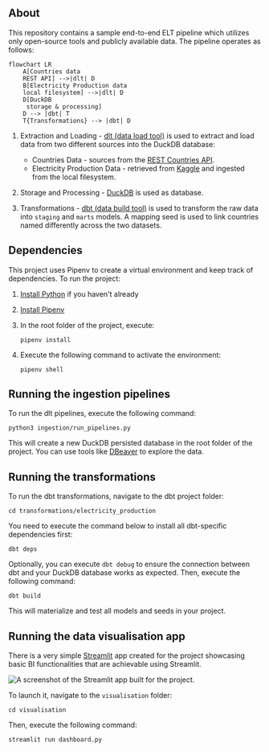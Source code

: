 ## About

This repository contains a sample end-to-end ELT pipeline which utilizes only open-source tools and publicly available data. The pipeline operates as follows:

```mermaid
flowchart LR
    A[Countries data 
    REST API] -->|dlt| D
    B[Electricity Production data 
    local filesystem] -->|dlt| D
    D[DuckDB 
     storage & processing]
    D --> |dbt| T
    T{Transformations} --> |dbt| D
```

1. Extraction and Loading - [dlt (data load tool)](https://dlthub.com/) is used to extract and load data from two different sources into the DuckDB database:
    - Countries Data - sources from the [REST Countries API](https://restcountries.com/).
    - Electricity Production Data - retrieved from [Kaggle](https://www.kaggle.com/datasets/ccanb23/iea-monthly-electricity-statistics/data) and ingested from the local filesystem.

2. Storage and Processing - [DuckDB](https://duckdb.org/) is used as database.

3. Transformations - [dbt (data build tool)](https://www.getdbt.com/) is used to transform the raw data into `staging` and `marts` models. A mapping seed is used to link countries named differently across the two datasets.

## Dependencies

This project uses Pipenv to create a virtual environment and keep track of dependencies. To run the project:

1. [Install Python](https://www.python.org/downloads/) if you haven't already
2. [Install Pipenv](https://pipenv.pypa.io/en/latest/installation.html)
3. In the root folder of the project, execute:

    ```pipenv install```

4. Execute the following command to activate the environment:

    ```pipenv shell```

## Running the ingestion pipelines

To run the dlt pipelines, execute the following command:

```python3 ingestion/run_pipelines.py```

This will create a new DuckDB persisted database in the root folder of the project. You can use tools like [DBeaver](https://dbeaver.io/download/) to explore the data.

## Running the transformations

To run the dbt transformations, navigate to the dbt project folder:

```cd transformations/electricity_production```

You need to execute the command below to install all dbt-specific dependencies first:

```dbt deps```

Optionally, you can execute `dbt debug` to ensure the connection between dbt and your DuckDB database works as expected. Then, execute the following command:

```dbt build```

This will materialize and test all models and seeds in your project.

## Running the data visualisation app

There is a very simple [Streamlit](https://streamlit.io/) app created for the project showcasing basic BI functionalities that are achievable using Streamlit. 

![A screenshot of the Streamlit app built for the project.](/assets/streamlit_preview.png "Streamlit Preview")

To launch it, navigate to the `visualisation` folder:

```cd visualisation```

Then, execute the following command:

```streamlit run dashboard.py```